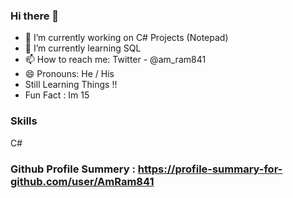 ### Hi there 👋

- 🔭 I’m currently working on C# Projects (Notepad)
- 🌱 I’m currently learning SQL
- 📫 How to reach me: Twitter - @am_ram841
- 😄 Pronouns: He / His 
-  Still Learning Things !! 
-  Fun Fact :  Im 15
### Skills
C#
### Github Profile Summery : https://profile-summary-for-github.com/user/AmRam841
